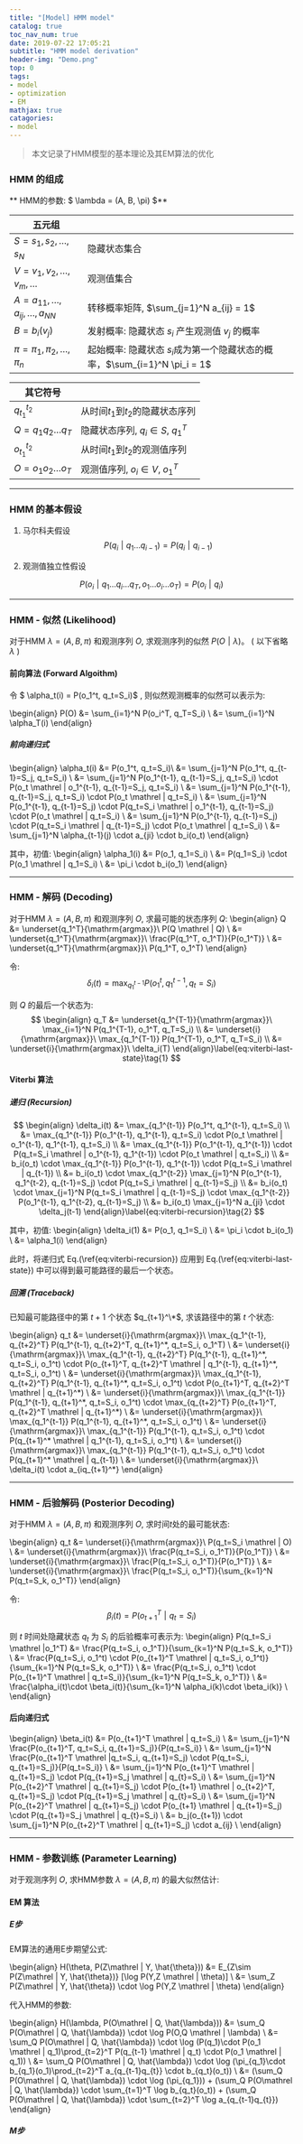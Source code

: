 ```yaml
---
title: "[Model] HMM model"
catalog: true
toc_nav_num: true
date: 2019-07-22 17:05:21
subtitle: "HMM model derivation"
header-img: "Demo.png"
top: 0
tags:
- model
- optimization
- EM
mathjax: true
catagories:
- model
---
```


> 本文记录了HMM模型的基本理论及其EM算法的优化

### HMM 的组成

** HMM的参数: $ \lambda = (A, B, \pi) $**

|           五元组                              |                                                                                   |
|       -----------                             |                -----------                                                        |
| $S = {s_1, s_2, \dots, s_N}$                  |        隐藏状态集合                                                               | 
| $V = {v_1, v_2, \dots, v_m, \dots}$           |        观测值集合                                                                 | 
| $A = a_{11}, \dots, a_{ij}, \dots, a_{NN}$    |        转移概率矩阵, $\sum_{j=1}^N a_{ij} = 1$                                    | 
| $B = b_i(v_j)$                                |        发射概率: 隐藏状态 $s_i$ 产生观测值 $v_j$ 的概率                           | 
| $\pi = \pi_1, \pi_2, \dots, \pi_n$            |        起始概率: 隐藏状态 $s_i$成为第一个隐藏状态的概率，$\sum_{i=1}^N \pi_i = 1$ | 


|           其它符号                            |                                                                                   |
|       -----------                             |                -----------                                                        |
| $q_{t_1}^{t_2}$                               |        从时间$t_1$到$t_2$的隐藏状态序列                                           | 
| $Q = q_1q_2\dots q_T$                         |        隐藏状态序列, $q_i \in S$, $q_1^T$                                         | 
| $o_{t_1}^{t_2}$                               |        从时间$t_1$到$t_2$的观测值序列                                             | 
| $O = o_1o_2\dots o_T$                         |        观测值序列, $o_i \in V$, $o_1^T$                                           | 


---

### HMM 的基本假设

1. 马尔科夫假设
$$
P(q_i \mathrel | q_1\dots q_{i-1}) = P(q_i\mathrel | q_{i-1})
$$

2. 观测值独立性假设

$$
P(o_i \mathrel | q_1\dots q_i\dots q_T, o_1\dots o_i \dots o_T) = P(o_i \mathrel | q_i)
$$

---

### HMM - 似然 (Likelihood)

对于HMM $\lambda = (A, B, \pi)$ 和观测序列 $O$, 求观测序列的似然 $P(O \mathrel | \lambda)$。  ( 以下省略 $\lambda$ ) 

#### 前向算法 (Forward Algoithm)

令 $ \alpha_t(i) = P(o_1^t, q_t=S_i)$ , 则似然观测概率的似然可以表示为: 


\begin{align}
P(O)    &= \sum_{i=1}^N P(o_i^T, q_T=S_i) \\
        &= \sum_{i=1}^N \alpha_T(i)
\end{align}

##### 前向递归式
\begin{align}
\alpha_t(i) &=  P(o_1^t, q_t=S_i)\\
            &=  \sum_{j=1}^N P(o_1^t, q_{t-1}=S_j, q_t=S_i) \\
            &=  \sum_{j=1}^N P(o_1^{t-1}, q_{t-1}=S_j, q_t=S_i) \cdot P(o_t \mathrel | o_1^{t-1}, q_{t-1}=S_j, q_t=S_i) \\
            &=  \sum_{j=1}^N P(o_1^{t-1}, q_{t-1}=S_j, q_t=S_i) \cdot P(o_t \mathrel | q_t=S_i) \\
            &=  \sum_{j=1}^N P(o_1^{t-1}, q_{t-1}=S_j) \cdot P(q_t=S_i \mathrel | o_1^{t-1}, q_{t-1}=S_j) \cdot P(o_t \mathrel | q_t=S_i) \\
            &=  \sum_{j=1}^N P(o_1^{t-1}, q_{t-1}=S_j) \cdot P(q_t=S_i \mathrel | q_{t-1}=S_j) \cdot P(o_t \mathrel | q_t=S_i) \\
            &=  \sum_{j=1}^N \alpha_{t-1}(j) \cdot a_{ji} \cdot b_i(o_t)
\end{align}

其中，初值:
\begin{align}
\alpha_1(i) &= P(o_1, q_1=S_i) \\
            &= P(q_1=S_i) \cdot P(o_1 \mathrel | q_1=S_i) \\
            &= \pi_i \cdot b_i(o_1) 
\end{align}

---

### HMM - 解码 (Decoding)

对于HMM $\lambda = (A, B, \pi)$ 和观测序列 $O$, 求最可能的状态序列 $Q$:
\begin{align}
Q   &= \underset{q_1^T}{\mathrm{argmax}}\ P(Q \mathrel | Q) \\
    &= \underset{q_1^T}{\mathrm{argmax}}\ \frac{P(q_1^T, o_1^T)}{P(o_1^T)} \\
    &= \underset{q_1^T}{\mathrm{argmax}}\ P(q_1^T, o_1^T) 
\end{align}

令:
$$
\delta_i(t) = \max_{q_1^{t-1}} P(o_1^t, q_1^{t-1}, q_t=S_i)
$$

则 $Q$ 的最后一个状态为:
$$
\begin{align}
q_T &= \underset{q_1^{T-1}}{\mathrm{argmax}}\ \max_{i=1}^N P(q_1^{T-1}, o_1^T, q_T=S_i) \\
    &= \underset{i}{\mathrm{argmax}}\ \max_{q_1^{T-1}} P(q_1^{T-1}, o_1^T, q_T=S_i) \\
    &= \underset{i}{\mathrm{argmax}}\ \delta_i(T)
\end{align}\label{eq:viterbi-last-state}\tag{1}
$$

#### Viterbi 算法

##### 递归 (Recursion)

$$
\begin{align}
\delta_i(t) &= \max_{q_1^{t-1}} P(o_1^t, q_1^{t-1}, q_t=S_i) \\
            &= \max_{q_1^{t-1}} P(o_1^{t-1}, q_1^{t-1}, q_t=S_i) \cdot P(o_t \mathrel | o_1^{t-1}, q_1^{t-1}, q_t=S_i) \\
            &= \max_{q_1^{t-1}} P(o_1^{t-1}, q_1^{t-1}) \cdot P(q_t=S_i \mathrel | o_1^{t-1}, q_1^{t-1}) \cdot P(o_t \mathrel | q_t=S_i) \\
            &= b_i(o_t) \cdot \max_{q_1^{t-1}} P(o_1^{t-1}, q_1^{t-1}) \cdot P(q_t=S_i \mathrel | q_{t-1}) \\
            &= b_i(o_t) \cdot \max_{q_1^{t-2}} \max_{j=1}^N P(o_1^{t-1}, q_1^{t-2}, q_{t-1}=S_j) \cdot P(q_t=S_i \mathrel | q_{t-1}=S_j) \\
            &= b_i(o_t) \cdot \max_{j=1}^N P(q_t=S_i \mathrel | q_{t-1}=S_j) \cdot \max_{q_1^{t-2}} P(o_1^{t-1}, q_1^{t-2}, q_{t-1}=S_j) \\
            &= b_i(o_t) \max_{j=1}^N a_{ji} \cdot \delta_j(t-1)
\end{align}\label{eq:viterbi-recursion}\tag{2}
$$

其中，初值:
\begin{align}
\delta_i(1) &= P(o_1, q_1=S_i) \\
            &= \pi_i \cdot b_i(o_1)  \\
            &= \alpha_1(i)
\end{align}

此时，将递归式 Eq.(\ref{eq:viterbi-recursion}) 应用到 Eq.(\ref{eq:viterbi-last-state}) 中可以得到最可能路径的最后一个状态。

##### 回溯 (Traceback)
已知最可能路径中的第 $t+1$ 个状态 $q_{t+1}^\*$, 求该路径中的第 $t$ 个状态:

\begin{align}
q_t &= \underset{i}{\mathrm{argmax}}\ \max_{q_1^{t-1}, q_{t+2}^T} P(q_1^{t-1}, q_{t+2}^T, q_{t+1}^\*, q_t=S_i, o_1^T) \\
    &= \underset{i}{\mathrm{argmax}}\ \max_{q_1^{t-1}, q_{t+2}^T} P(q_1^{t-1}, q_{t+1}^\*, q_t=S_i, o_1^t) \cdot P(o_{t+1}^T, q_{t+2}^T \mathrel | q_1^{t-1}, q_{t+1}^\*, q_t=S_i, o_1^t) \\
    &= \underset{i}{\mathrm{argmax}}\ \max_{q_1^{t-1}, q_{t+2}^T} P(q_1^{t-1}, q_{t+1}^\*, q_t=S_i, o_1^t) \cdot P(o_{t+1}^T, q_{t+2}^T \mathrel | q_{t+1}^\*) \\
    &= \underset{i}{\mathrm{argmax}}\ \max_{q_1^{t-1}} P(q_1^{t-1}, q_{t+1}^\*, q_t=S_i, o_1^t) \cdot \max_{q_{t+2}^T} P(o_{t+1}^T, q_{t+2}^T \mathrel | q_{t+1}^\*) \\
    &= \underset{i}{\mathrm{argmax}}\ \max_{q_1^{t-1}} P(q_1^{t-1}, q_{t+1}^\*, q_t=S_i, o_1^t) \\
    &= \underset{i}{\mathrm{argmax}}\ \max_{q_1^{t-1}} P(q_1^{t-1}, q_t=S_i, o_1^t) \cdot P(q_{t+1}^\* \mathrel | q_1^{t-1}, q_t=S_i, o_1^t) \\
    &= \underset{i}{\mathrm{argmax}}\ \max_{q_1^{t-1}} P(q_1^{t-1}, q_t=S_i, o_1^t) \cdot P(q_{t+1}^\* \mathrel | q_{t-1}) \\
    &= \underset{i}{\mathrm{argmax}}\ \delta_i(t) \cdot a_{iq_{t+1}^*}
\end{align}

---

### HMM - 后验解码 (Posterior Decoding)

对于HMM $\lambda = (A, B, \pi)$ 和观测序列 $O$, 求时间$t$处的最可能状态:

\begin{align}
q_t &= \underset{i}{\mathrm{argmax}}\ P(q_t=S_i \mathrel | O)  \\
    &= \underset{i}{\mathrm{argmax}}\ \frac{P(q_t=S_i, o_1^T)}{P(o_1^T)}  \\
    &= \underset{i}{\mathrm{argmax}}\ \frac{P(q_t=S_i, o_1^T)}{P(o_1^T)}  \\
    &= \underset{i}{\mathrm{argmax}}\ \frac{P(q_t=S_i, o_1^T)}{\sum_{k=1}^N P(q_t=S_k, o_1^T)} 
\end{align}

令:
$$
\beta_i(t) = P(o_{t+1}^T \mathrel | q_t=S_i)
$$

则 $t$ 时间处隐藏状态 $q_t$ 为 $S_i$ 的后验概率可表示为:
\begin{align}
P(q_t=S_i \mathrel |o_1^T)  &= \frac{P(q_t=S_i, o_1^T)}{\sum_{k=1}^N P(q_t=S_k, o_1^T)} \\
                            &= \frac{P(q_t=S_i, o_1^t) \cdot P(o_{t+1}^T \mathrel | q_t=S_i, o_1^t)}{\sum_{k=1}^N P(q_t=S_k, o_1^T)}  \\
                            &= \frac{P(q_t=S_i, o_1^t) \cdot P(o_{t+1}^T \mathrel | q_t=S_i)}{\sum_{k=1}^N P(q_t=S_k, o_1^T)} \\
                            &= \frac{\alpha_i(t)\cdot \beta_i(t)}{\sum_{k=1}^N \alpha_i(k)\cdot \beta_i(k)} \\
\end{align}

#### 后向递归式

\begin{align}
\beta_i(t) &= P(o_{t+1}^T \mathrel | q_t=S_i) \\
           &= \sum_{j=1}^N \frac{P(o_{t+1}^T, q_t=S_i, q_{t+1}=S_j)}{P(q_t=S_i)} \\
           &= \sum_{j=1}^N \frac{P(o_{t+1}^T \mathrel |q_t=S_i, q_{t+1}=S_j) \cdot P(q_t=S_i, q_{t+1}=S_j)}{P(q_t=S_i)} \\
           &= \sum_{j=1}^N P(o_{t+1}^T \mathrel | q_{t+1}=S_j) \cdot P(q_{t+1}=S_j \mathrel | q_{t}=S_i) \\
           &= \sum_{j=1}^N P(o_{t+2}^T \mathrel | q_{t+1}=S_j) \cdot P(o_{t+1} \mathrel | o_{t+2}^T, q_{t+1}=S_j) \cdot P(q_{t+1}=S_j \mathrel | q_{t}=S_i) \\
           &= \sum_{j=1}^N P(o_{t+2}^T \mathrel | q_{t+1}=S_j) \cdot P(o_{t+1} \mathrel | q_{t+1}=S_j) \cdot P(q_{t+1}=S_j \mathrel | q_{t}=S_i) \\
           &= b_j(o_{t+1}) \cdot \sum_{j=1}^N P(o_{t+2}^T \mathrel | q_{t+1}=S_j) \cdot a_{ij} \\
\end{align}


---

### HMM - 参数训练 (Parameter Learning)

对于观测序列 $O$, 求HMM参数 $\lambda=(A, B, \pi)$ 的最大似然估计:

#### EM 算法

##### E步

EM算法的通用E步期望公式:

\begin{align}
H(\theta, P(Z\mathrel | Y, \hat{\theta})) &= E_{Z\sim P(Z\mathrel | Y, \hat{\theta})} [\log P(Y,Z \mathrel | \theta)] \\
                        &= \sum_Z P(Z\mathrel | Y, \hat{\theta}) \cdot \log P(Y,Z \mathrel | \theta)
\end{align}

代入HMM的参数:

\begin{align}
H(\lambda, P(O\mathrel | Q, \hat{\lambda})) &= \sum_Q P(O\mathrel | Q, \hat{\lambda}) \cdot \log P(O,Q \mathrel | \lambda) \\
                                            &= \sum_Q P(O\mathrel | Q, \hat{\lambda}) \cdot \log (P(q_1)\cdot P(o_1 \mathrel | q_1)\prod_{t=2}^T P(q_{t-1} \mathrel | q_t) \cdot P(o_1 \mathrel | q_1)) \\
                                            &= \sum_Q P(O\mathrel | Q, \hat{\lambda}) \cdot \log (\pi_{q_1}\cdot b_{q_1}(o_1)\prod_{t=2}^T a_{q_{t-1}q_{t}} \cdot b_{q_t}(o_t)) \\
                                            &= (\sum_Q P(O\mathrel | Q, \hat{\lambda}) \cdot \log (\pi_{q_1})) + (\sum_Q P(O\mathrel | Q, \hat{\lambda}) \cdot \sum_{t=1}^T \log b_{q_t}(o_t)) + (\sum_Q P(O\mathrel | Q, \hat{\lambda}) \cdot \sum_{t=2}^T \log a_{q_{t-1}q_{t}})
\end{align}
 
##### M步




